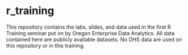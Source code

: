 # r_training

This repository contains the labs, slides, and data used in the first R Training seminar put on by Oregon Enterprise Data Analytics. All data contained here are publicly available datasets. No DHS data are used on this repository or in this training. 

